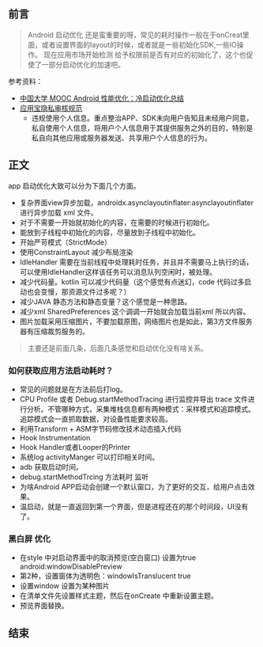 
## 前言
> Android 启动优化 还是蛮重要的呀，常见的耗时操作一般在于onCreat里面，或者设置界面的layout的时候，或者就是一些初始化SDK,一些IO操作。
> 现在应用市场开始检测 给予权限前是否有对应的初始化了，这个也促使了一部分启动优化的加速吧。

参考资料：
* [中国大学 MOOC Android 性能优化：冷启动优化总结](https://juejin.cn/post/6992762826385260558?utm_source=gold_browser_extension)
* [应用宝隐私审核规范](https://wiki.open.qq.com/index.php?title=%E9%9A%90%E7%A7%81%E6%9D%83%E9%99%90%E5%AE%A1%E6%A0%B8%E8%A7%84%E8%8C%83)
    * 违规使用个人信息。重点整治APP、SDK未向用户告知且未经用户同意，私自使用个人信息，将用户个人信息用于其提供服务之外的目的，特别是私自向其他应用或服务器发送、共享用户个人信息的行为。
## 正文
app 启动优化大致可以分为下面几个方面。
* 复杂界面view异步加载，androidx.asynclayoutinflater:asynclayoutinflater进行异步加载 xml 文件。
* 对于不需要一开始就初始化的内容，在需要的时候进行初始化。
* 能放到子线程中初始化的内容，尽量放到子线程中初始化。
* 开始严苛模式（StrictMode）
* 使用ConstraintLayout 减少布局渲染
* IdleHandler 需要在当前线程中处理耗时任务，并且并不需要马上执行的话，可以使用IdleHandler这样该任务可以消息队列空闲时，被处理。
* 减少代码量。kotlin 可以减少代码量（这个感觉有点迷幻，code 代码过多启动也会变慢，那资源文件过多呢？）
* 减少JAVA 静态方法和静态变量？这个感觉是一种思路。
* 减少xml SharedPreferences 这个调调一开始就会加载当前xml 所以内容。
* 图片加载采用压缩图片，不要加载原图，网络图片也是如此，第3方文件服务器有压缩裁剪服务的。
> 主要还是前面几条，后面几条感觉和启动优化没有啥关系。
### 如何获取应用方法启动耗时？
* 常见的问题就是在方法前后打log。
* CPU Profile 或者 Debug.startMethodTracing 进行监控并导出 trace 文件进行分析。不管哪种方式，采集堆栈信息都有两种模式：采样模式和追踪模式。追踪模式会一直抓取数据，对设备性能要求较高。
* 利用Transform + ASM字节码修改技术动态插入代码
* Hook Instrumentation
* Hook Handler或者Looper的Printer
* 系统log  activityManger 可以打印相关时间。
* adb 获取启动时间。
* debug.startMethodTrcing 方法耗时 监听
* 为啥Android APP启动会创建一个默认窗口，为了更好的交互，给用户点击效果。
* 温启动，就是一直返回到第一个界面，但是进程还在的那个时间段，UI没有了。
### 黑白屏 优化
* 在style 中对启动界面中的取消预览(空白窗口) 设置为true    android:windowDisablePreview 
* 第2种，设置窗体为透明色：windowIsTranslucent true 
* 设置window 设置为某种图片
* 在清单文件先设置样式主题，然后在onCreate 中重新设置主题。
* 预览界面替换。
## 结束


